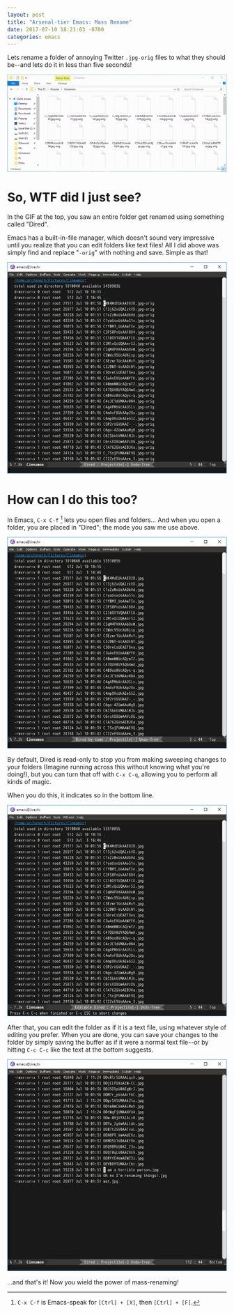```yaml
---
layout: post
title: "Arsenal-tier Emacs: Mass Rename"
date: 2017-07-10 18:21:03 -0700
categories: emacs
---
```


Lets rename a folder of annoying Twitter `.jpg-orig` files to what
they should be--and lets do it in less than five seconds!

![Renaming of an entire folder in no time at all](/assets/Mass-Rename.gif "Beep boop, renamed!")

<!-- more -->

# So, WTF did I just see?
In the GIF at the top, you saw an entire folder get renamed using
something called "Dired".

Emacs has a built-in-file manager, which doesn't sound very impressive
until you realize that you can edit folders like text files! All I did
above was simply find and replace "`-orig`" with nothing and
save. Simple as that!

![Find and replace](/assets/Dired-Rename.gif "It's all text!")

# How can I do this too?
In Emacs, `C-x C-f` [^1] lets you open files and folders... And when you
open a folder, you are placed in "Dired"; the mode you saw me use
above.

![Navigating to a folder](/assets/Dired1.png "Hit Tab a lot, nearly everything in Emacs does tabs a lot")

By default, Dired is read-only to stop you from making sweeping
changes to your folders (Imagine running across this without knowing
what you're doing!), but you can turn that off with `C-x C-q`,
allowing you to perform all kinds of magic.

When you do this, it indicates so in the bottom line.

![The bottom line shows you can edit!](/assets/Dired2.png "Uh oh")

After that, you can edit the folder as if it is a text file, using
whatever style of editing you prefer. When you are done, you can save
your changes to the folder by simply saving the buffer as if it were a
normal text file--or by hitting `C-c C-c` like the text at the bottom
suggests.

![Modifications!](/assets/Dired3.png "Macros work really nicely here too!")

...and that's it! Now you wield the power of mass-renaming!

[^1]: `C-x C-f` is Emacs-speak for `[Ctrl] + [X]`, then `[Ctrl] + [F]`.
